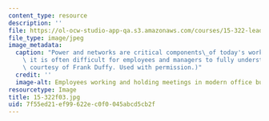```yaml
---
content_type: resource
description: ''
file: https://ol-ocw-studio-app-qa.s3.amazonaws.com/courses/15-322-leading-organizations-ii-fall-2003/7f55ed21ef99622ec0f0045abcd5cb2f_15-322f03.jpg
file_type: image/jpeg
image_metadata:
  caption: "Power and networks are critical components\_of today's workplace, but\
    \ it is often difficult for employees and managers to fully understand them. (Image\
    \ courtesy of Frank Duffy. Used with permission.)"
  credit: ''
  image-alt: Employees working and holding meetings in modern office building.
resourcetype: Image
title: 15-322f03.jpg
uid: 7f55ed21-ef99-622e-c0f0-045abcd5cb2f
---
```

